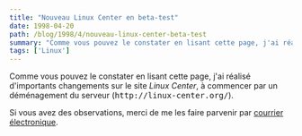 ```yaml
---
title: "Nouveau Linux Center en beta-test"
date: 1998-04-20
path: /blog/1998/4/nouveau-linux-center-beta-test
summary: "Comme vous pouvez le constater en lisant cette page, j'ai réalisé d'importants changements sur le site Linux Center, à commencer par un déménagement du serveur (http://linux-center.org/)."
tags: ['Linux']
---
```


<P>
Comme vous pouvez le constater en lisant cette page, j'ai réalisé d'importants
changements sur le site <EM>Linux Center</EM>, à commencer par un déménagement
du serveur (<TT>http://linux-center.org/</TT>).
</P>

<P>
Si vous avez des observations, merci de me les faire parvenir par
<A HREF="mailto:linux-center@linux-center.org">courrier électronique</A>.
</P>


